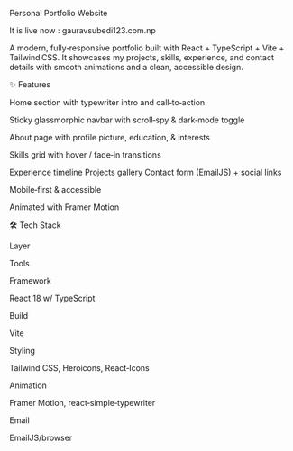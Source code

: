 Personal Portfolio Website

It is live now : gauravsubedi123.com.np

A modern, fully‑responsive portfolio built with React + TypeScript + Vite + Tailwind CSS. It showcases my projects, skills, experience, and contact details with smooth animations and a clean, accessible design.

✨ Features

Home section with typewriter intro and call‑to‑action

Sticky glassmorphic navbar with scroll‑spy & dark‑mode toggle

About page with profile picture, education, & interests

Skills grid with hover / fade‑in transitions

Experience timeline 
Projects gallery 
Contact form (EmailJS) + social links

Mobile‑first & accessible 

Animated with Framer Motion

🛠️ Tech Stack

Layer

Tools

Framework

React 18 w/ TypeScript

Build

Vite

Styling

Tailwind CSS, Heroicons, React‑Icons

Animation

Framer Motion, react‑simple‑typewriter

Email

EmailJS/browser

